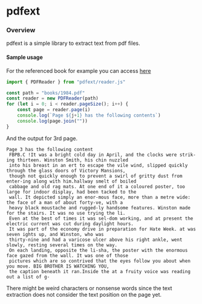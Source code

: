 # pdfext

### Overview

pdfext is a simple library to extract text from pdf files.

#### Sample usage

For the referenced book for example you can access [here](https://www.planetebook.com/1984/)

```javascript
import { PDFReader } from "pdfext/reader.js"

const path = "books/1984.pdf"
const reader = new PDFReader(path)
for (let i = 0; i < reader.pageSize(); i++) {
    const page = reader.page(i)
    console.log(`Page ${j+1} has the following contents`)
    console.log(page.join(""))
}
```

And the output for 3rd page.

```
Page 3 has the following content
 FBPB.C !It was a bright cold day in April, and the clocks were strik-ing thirteen. Winston Smith, his chin nuzzled 
 into his breast in an ert to escape the vile wind, slipped quickly through the glass doors of Victory Mansions, 
 though not quickly enough to prevent a swirl of gritty dust from enter-ing along with him.hallway smelt of boiled 
 cabbage and old rag mats. At one end of it a coloured poster, too large for indoor display, had been tacked to the 
 wall. It depicted simply an enor-mous face, more than a metre wide: the face of a man of about forty-ve, with a 
 heavy black moustache and rugged-ly handsome features. Winston made for the stairs. It was no use trying the li. 
 Even at the best of times it was sel-dom working, and at present the electric current was cut during daylight hours. 
 It was part of the economy drive in preparation for Hate Week. at was seven ights up, and Winston, who was 
 thirty-nine and had a varicose ulcer above his right ankle, went slowly, resting several times on the way. 
 On each landing, opposite the li-sha, the poster with the enormous face gazed from the wall. It was one of those 
 pictures which are so contrived that the eyes follow you about when you move. BIG BROTHER IS WATCHING YOU, 
 the caption beneath it ran.Inside the at a fruity voice was reading out a list of g-
```

There might be weird characters or nonsense words since the text extraction does not consider the text position on the 
page yet. 
